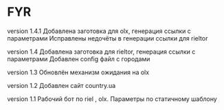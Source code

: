 # FYR

version 1.4.1
Добавлена заготовка для olx, генерация ссылки с параметрами
Исправлены недочёты в генерации ссылки для rieltor

version 1.4
Добавлена заготовка для rieltor, генерация ссылки с параметрами
Добавлен config файл с городами

version 1.3
Обновлён механизм ожидания на olx

version 1.2
Добавлен сайт country.ua

version 1.1
Рабочий бот по riel , olx. Параметры по статичному шаблону
